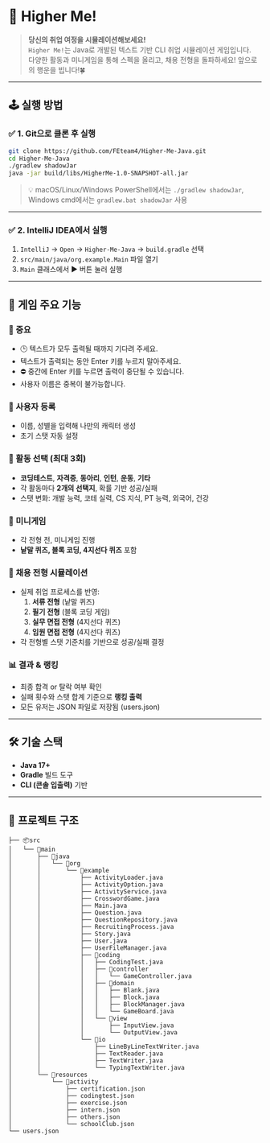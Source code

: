 # 💼 Higher Me!

> **당신의 취업 여정을 시뮬레이션해보세요!**  
> `Higher Me!`는 Java로 개발된 텍스트 기반 CLI 취업 시뮬레이션 게임입니다.  
> 다양한 활동과 미니게임을 통해 스펙을 올리고, 채용 전형을 돌파하세요!
> 앞으로의 행운을 빕니다!🍀

---

## 🕹️ 실행 방법

### ✅ 1. Git으로 클론 후 실행

```bash
git clone https://github.com/FEteam4/Higher-Me-Java.git
cd Higher-Me-Java
./gradlew shadowJar
java -jar build/libs/HigherMe-1.0-SNAPSHOT-all.jar
```

> 💡 macOS/Linux/Windows PowerShell에서는 `./gradlew shadowJar`, Windows cmd에서는 `gradlew.bat shadowJar` 사용

---

### ✅ 2. IntelliJ IDEA에서 실행

1. `IntelliJ` → `Open` → `Higher-Me-Java` → `build.gradle` 선택
2. `src/main/java/org.example.Main` 파일 열기
3. `Main` 클래스에서 ▶ 버튼 눌러 실행

---

## 🌟 게임 주요 기능

### 📢 중요
- 🕒 텍스트가 모두 출력될 때까지 기다려 주세요.  
- 텍스트가 출력되는 동안 Enter 키를 누르지 말아주세요.
- ⛔ 중간에 Enter 키를 누르면 출력이 중단될 수 있습니다.
- 사용자 이름은 중복이 불가능합니다.

### 🎯 사용자 등록
- 이름, 성별을 입력해 나만의 캐릭터 생성
- 초기 스탯 자동 설정

### 🧠 활동 선택 (최대 3회)
- **코딩테스트**, **자격증**, **동아리**, **인턴**, **운동**, **기타** 
- 각 활동마다 **2개의 선택지**, 확률 기반 성공/실패
- 스탯 변화: 개발 능력, 코테 실력, CS 지식, PT 능력, 외국어, 건강 

### 🧩 미니게임
- 각 전형 전, 미니게임 진행
- **낱말 퀴즈, 블록 코딩, 4지선다 퀴즈** 포함

### 🧪 채용 전형 시뮬레이션
- 실제 취업 프로세스를 반영:
    1. **서류 전형** (낱말 퀴즈)
    2. **필기 전형** (블록 코딩 게임)
    3. **실무 면접 전형** (4지선다 퀴즈)
    4. **임원 면접 전형** (4지선다 퀴즈)
- 각 전형별 스탯 기준치를 기반으로 성공/실패 결정

### 📊 결과 & 랭킹
- 최종 합격 or 탈락 여부 확인
- 실패 횟수와 스탯 합계 기준으로 **랭킹 출력**
- 모든 유저는 JSON 파일로 저장됨 (users.json)

---

## 🛠 기술 스택

- **Java 17+**
- **Gradle** 빌드 도구
- **CLI (콘솔 입출력)** 기반

---

## 📁 프로젝트 구조

```
├── 📦src
│   └── 📂main
│       ├── 📂java
│       │   └── 📂org
│       │       └── 📂example
│       │           ├── ActivityLoader.java
│       │           ├── ActivityOption.java
│       │           ├── ActivityService.java
│       │           ├── CrosswordGame.java
│       │           ├── Main.java
│       │           ├── Question.java
│       │           ├── QuestionRepository.java
│       │           ├── RecruitingProcess.java
│       │           ├── Story.java
│       │           ├── User.java
│       │           ├── UserFileManager.java
│       │           ├── 📂coding
│       │           │   ├── CodingTest.java
│       │           │   ├── 📂controller
│       │           │   │   └── GameController.java
│       │           │   ├── 📂domain
│       │           │   │   ├── Blank.java
│       │           │   │   ├── Block.java
│       │           │   │   ├── BlockManager.java
│       │           │   │   └── GameBoard.java
│       │           │   └── 📂view
│       │           │       ├── InputView.java
│       │           │       └── OutputView.java
│       │           └── 📂io
│       │               ├── LineByLineTextWriter.java
│       │               ├── TextReader.java
│       │               ├── TextWriter.java
│       │               └── TypingTextWriter.java
│       └── 📂resources
│           └── 📂activity
│               ├── certification.json
│               ├── codingtest.json
│               ├── exercise.json
│               ├── intern.json
│               ├── others.json
│               └── schoolClub.json
└── users.json
```

